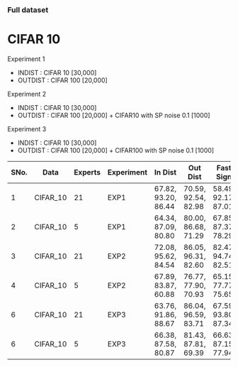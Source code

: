 ### Full dataset

# CIFAR 10

Experiment 1
- INDIST : CIFAR 10 [30,000]
- OUTDIST : CIFAR 100 [20,000]

Experiment 2
- INDIST : CIFAR 10 [30,000]
- OUTDIST : CIFAR 100 [20,000] + CIFAR10 with SP noise 0.1 [1000]

Experiment 3
- INDIST : CIFAR 10 [30,000]
- OUTDIST : CIFAR 100 [20,000] + CIFAR100 with SP noise 0.1 [1000]


SNo.| Data | Experts | Experiment | In Dist | Out Dist | Fast Sign | LBFGS | Deep Fool | Unsup |  Test FS | Test Usup |Log |
--- | --- | --- | --- | --- | --- | --- | --- | --- | --- | --- | --- | --- | 
1 | CIFAR_10 | 21 | EXP1 | 67.82, 93.20, 86.44| 70.59, 92.54, 82.98 | 58.49, 92.17, 87.01| 33.56, 88.38, 89.75 | 46.40, 89.99, 86.79 | 76.66, 93.84, 83.02| 57.96, 92.19, 86.83| 75.51, 94.40, 83.43 | [exp1_cifar10_21](https://github.com/krishnakalyan3/Scripts/blob/master/adversarial/log/exp1_cifar_21.txt)
2 | CIFAR_10 | 5 | EXP1 | 64.34, 87.09, 80.80 | 80.00, 86.68, 71.29 | 67.85, 87.37, 78.29 | 47.23, 83.87, 80.99 | 61.62, 85.23, 77.86 | 86.83, 89.45, 71.22 | 68.04, 87.70, 78.17 | 86.71, 89.78, 70.85 |  [exp1_cifar10_5](https://github.com/krishnakalyan3/Scripts/blob/master/adversarial/log/exp1_cifar_5.txt)
3 | CIFAR_10 | 21 | EXP2 | 72.08, 95.62, 84.54| 86.05, 96.31, 82.60| 82.47, 94.74, 82.51| 69.56, 93.01, 85.89| 74.66, 92.82, 83.03| 89.90, 97.75, 84.52 | 82.41, 94.38, 82.89| 89.09, 97.64, 84.24| [exp2_cifar10_21](https://github.com/krishnakalyan3/Scripts/blob/master/adversarial/log/exp2_cifar_21.txt)
4 | CIFAR_10 | 5 | EXP2 | 67.89, 83.87, 60.88| 76.77, 77.90, 70.93| 65.15, 77.77, 75.65| 47.94, 73.99, 79.17| 58.59, 75.88, 75.58| 84.39, 80.79, 72.06 | 64.47, 77.94, 75.76| 83.75, 80.81, 71.67| [exp2_cifar10_5](https://github.com/krishnakalyan3/Scripts/blob/master/adversarial/log/exp2_cifar_5.txt)
6 | CIFAR_10 | 21 | EXP3 | 63.76, 91.86, 88.67 | 86.04, 96.59, 83.71| 67.59, 93.80, 87.34| 41.75, 89.44, 89.36| 56.49, 91.43, 85.87 | 83.20, 95.99, 85.37 | 67.19, 94.10, 87.33 | 82.85, 96.04, 85.14| [exp3_cifar10_21*](https://github.com/krishnakalyan3/Display/blob/master/log/exp3_cifar10_21_v2.txt)
6 | CIFAR_10 | 5 | EXP3 | 66.38, 87.58, 80.87 | 81.43, 87.81, 69.39| 66.63, 87.15, 77.94| 44.28, 83.86, 81.42| 59.45, 85.30, 77.30 | 86.10, 88.49, 70.19 | 66.47, 87.67, 77.70 | 86.16, 88.77, 69.51| [exp3_cifar10_5*](https://github.com/krishnakalyan3/Display/blob/master/log/exp3_cifar10_5_v2.txt)
